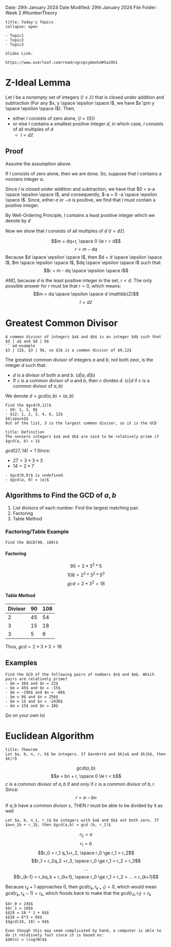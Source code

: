 Date: 29th January 2024
Date Modified: 29th January 2024
File Folder: Week 2
#NumberTheory

```ad-abstract
title: Today's Topics
collapse: open

- Topic1
- Topic2
- Topic3

```

```ad-important
Slides Link:

https://www.overleaf.com/read/vgcnpcybmxhd#5a1951
```

# Z-Ideal Lemma

Let $I$ be a nonempty set of integers ($I \le \mathbb{Z}$) that is closed under addition and subtraction (For any $x, y \space \epsilon \space I$, we have $x \pm y \space \epsilon \space I$). Then,
- either $I$ consists of zero alone, ($I = \{ 0 \}$)
- or else $I$ contains a smallest positive integer $d$, in which case, $I$ consists of all multiples of $d$
	- $I = d \mathbb{Z}$

## Proof

Assume the assumption above.

If $I$ consists of zero alone, then we are done. So, suppose that $I$ contains a nonzero integer $a$.

Since $I$ is closed under addition and subtraction, we have that $0 = a-a \space \epsilon \space I$, and consequently, $-a = 0 -a \space \epsilon \space I$. Since, either $a$ or $-a$ is positive, we find that $I$ must contain a positive integer.

By Well-Ordering Principle, $I$ contains a least positive integer which we denote by $d$

Now we show that $I$ consists of all multiples of $d$ ($I = d\mathbb{Z}$)

$$m = dq+r,  \space 0 \le r < d$$
$$r = m-dq$$
Because $d \space \epsilon \space I$, then $d + d \space \epsilon \space I$, $m \space \epsilon \space I$, $dq \space \epsilon \space I$ such that:
$$r = m - dq \space \epsilon \space I$$

AND, because $d$ is the least positive integer in the set, $r < d$. The only possible answer for $r$ must be that $r=0$, which means:
$$m = dq \space \epsilon \space d \mathbb{Z}$$
$$I = d \mathbb{Z}$$

# Greatest Common Divisor

```ad-note
A common divisor of integers $a$ and $b$ is an integer $d$ such that $d | a$ and $d | b$
```ad-example
$3 | 12$, $3 | 9$, so $3$ is a common divisor of $9,12$
```

The greatest common divisor of integers $a$ and $b$, not both zeor, is the integer $d$ such that:
- $d$ is a divisor of both $a$ and $b$. ($d|a, d|b$)
- If $c$ is a common divisor of $a$ and $b$, then $c$ divides $d$. ($c|d$ if $c$ is a common divisor of $a,b$)

We denote $d = gcd(a,b) = (a,b)$

```ad-example
Find the $gcd(9,12)$
- $9: 1, 3, 9$
- $12: 1, 2, 3, 4, 6, 12$
$$\space$$
Out of the list, 3 is the largest common divisor, so it is the GCD
```

```ad-summary
title: Definition
The nonzero integers $a$ and $b$ are said to be relatively prime if $gcd(a, b) = 1$
```

$gcd(27, 14) = 1$ Since:
- $27 = 3*3*3$
- $14 = 2 * 7$

```ad-warning
- $gcd(0,0)$ is undefined. 
- $gcd(a, 0) = |a|$
```

## Algorithms to Find the GCD  of $a, b$

1. List divisors of each number. Find the largest matching pair.
2. Factoring
3. Table Method

### Factoring/Table Example

```ad-question
Find the $GCD(90, 108)$
```

#### Factoring
$$90 = 2* 3^2 * 5$$
$$108 = 2^2 *3^2 * 5^0$$
$$gcd = 2*3^2 = 18$$

#### Table Method
| Divisor | 90  | 108 |
| ------- | --- | --- |
| 2       | 45  | 54  |
| 3       | 15  | 18  |
| 3        | 5    | 6    |
Thus, $gcd = 2 * 3* 3 = 18$
## Examples

```ad-question
Find the GCD of the following pairs of numbers $n$ and $m$. Which pairs are relatively prime?
- $m = 36$ and $n = 22$
- $m = 45$ and $n = -15$
- $m = -296$ and $n = -88$
- $m = 0$ and $n = 256$
- $m = 1$ and $n = -2436$
- $m = 15$ and $n = 28$
```


Do on your own lol

# Euclidean Algorithm

```ad-summary
title: Theorem
Let $a, b, n, r, k$ be integers. If $a=nb+r$ and $k|a$ and $k|b$, then $k|r$
```

$$gcd(a, b)$$
$$a = bn + r, \space 0 \le r < b$$
$c$ is a common divisor of $a, b$ if and only if $c$ is a common divisor of $b, r$. Since:
$$r = a-bn$$
If $a, b$ have a common divisor $c$, THEN $r$ must be able to be divided by it as well

```ad-important
Let $a, b, n_1, r_1$ be integers with $a$ and $b$ not both zero. If $a=n_1b + r_1$, then $gcd(a,b) = gcd (b, r_1)$
```

$$r_0 = a$$
$$r_1 = b$$
$$r_0 = r_1 q_1+r_2, \space r_0 \ge r_1 > r_2$$
$$r_1 = r_2q_2 +r_3, \space r_0 \ge r_1 > r_2 > r_3$$
$$...$$
$$r_{k-1} = r_kq_k + r_{k+1}, \space r_0 \ge r_1 > r_2 > ... > r_{k+1}$$

Because $r_k+1$ approaches $0$, then $gcd(r_k, r_{k+1}) = 0$, which would mean $gcd(r_k, r_k-1) = r_k$, which floods back to make that the $gcd(r_0, r_1) = r_k$

```ad-example
$$r_0 = 24$$
$$r_1 = 18$$
$$24 = 18 * 1 + 6$$
$$18 = 6*3 + 0$$
$$gcd(24, 18) = 6$$
```

```ad-note
Even though this may seem complicated by hand, a computer is able to do it relatively fast since it is based on:
$$O(n) = \log(N)$$
```

